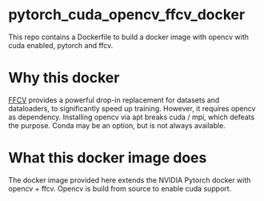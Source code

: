 # pytorch_cuda_opencv_ffcv_docker
This repo contains a Dockerfile to build a docker image with opencv with cuda enabled, pytorch and ffcv.

# Why this docker
[FFCV](https://ffcv.io/) provides a powerful drop-in replacement for datasets and dataloaders, to significantly speed up training.
However, it requires opencv as dependency. Installing opencv via apt breaks cuda / mpi, which defeats the purpose. 
Conda may be an option, but is not always available. 

# What this docker image does
The docker image provided here extends the NVIDIA Pytorch docker with opencv + ffcv. Opencv is build from source to enable cuda support. 
